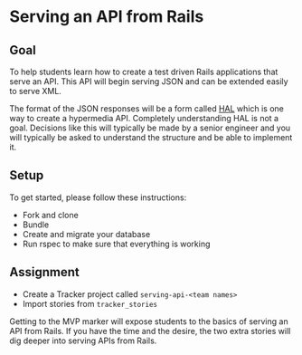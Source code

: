 # Serving an API from Rails

## Goal

To help students learn how to create a test driven Rails applications that serve an API.
This API will begin serving JSON and can be extended easily to serve XML.

The format of the JSON responses will be a form called [HAL](http://stateless.co/hal_specification.html)
which is one way to create a hypermedia API. Completely understanding HAL is 
not a goal. Decisions like this will typically be made by a senior engineer
and you will typically be asked to understand the structure and be able 
to implement it.

## Setup

To get started, please follow these instructions:
* Fork and clone
* Bundle 
* Create and migrate your database
* Run rspec to make sure that everything is working

## Assignment

* Create a Tracker project called `serving-api-<team names>`
* Import stories from `tracker_stories`

Getting to the MVP marker will expose students to the basics of serving
an API from Rails. If you have the time and the desire, the two extra
stories will dig deeper into serving APIs from Rails.